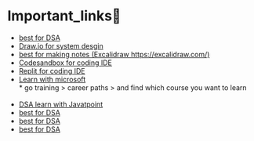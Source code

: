 # Important_links🔗
<ul>
  <li><a href="https://visualgo.net/">best for DSA</a><br></li>
  <li><a href="https://app.diagrams.net/">Draw.io for system desgin</a><br></li>
  <li><a href="https://excalidraw.com/"> best for making notes (Excalidraw https://excalidraw.com/)</a></li>
  <li><a href="https://codesandbox.io/">Codesandbox for coding IDE</a></li>
  <li><a href="https://replit.com/">Replit for coding IDE</a></li>
  <li><a href="https://learn.microsoft.com/en-in/training/">Learn with microsoft</a></li>
* go training > career paths > and find which course you want to learn <br><br>  
  <li> <a href="https://www.javatpoint.com/data-structure-tutorial">DSA learn with Javatpoint</a></li>
  <li><a href="https://visualgo.net/">best for DSA</a><br></li>
  <li><a href="https://visualgo.net/">best for DSA</a><br></li>
  <li><a href="https://visualgo.net/">best for DSA</a><br></li>
</ul>

